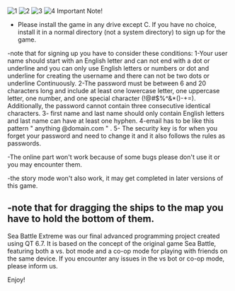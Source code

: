 ![1](https://github.com/user-attachments/assets/142ee0c7-d820-4f04-8ad5-421b1bb8e030)
![2](https://github.com/user-attachments/assets/b612b13a-c880-443b-9317-3cc4b0c381d5)
![3](https://github.com/user-attachments/assets/3db6b1bf-cb6a-4629-a16b-bb5996f6300a)
![4](https://github.com/user-attachments/assets/474b8f54-a75b-4b64-9157-f55a450e0d27)
Important  Note!
- Please install the game in any drive except C. If you have no choice, install it in a normal directory (not a system directory) to sign up for the game.
  
-note that for signing up you have to consider these conditions:
1-Your user name should start with an English letter and can not end with a dot or underline and you can only use English letters or numbers or dot and underline for creating the username and there can not be two dots or underline Continuously.
2-The password must be between 6 and 20 characters long and include at least one lowercase letter, one uppercase letter, one number, and one special character (!@#$%^&*()-+=). Additionally, the password cannot contain three consecutive identical characters.
3- first name and last name should only contain English letters and last name can have at least one hyphen.
4-email has to be like this pattern " anything @domain.com " .
5- The security key is for when you forget your password and need to change it and it also follows the rules as passwords.
  
-The online part won't work because of some bugs please don't use it or you may encounter them.

-the story mode won't also work, it may get completed in later versions of this game.

-note that for dragging the ships to the map you have to hold the bottom of them.
---------------------------------------------------------------------------
Sea Battle Extreme was our final advanced programming project created using QT 6.7. It is based on the concept of the original game Sea Battle, featuring both a vs. bot mode and a co-op mode for playing with friends on the same device. 
If you encounter any issues in the vs bot or co-op mode, please inform us.

Enjoy!
